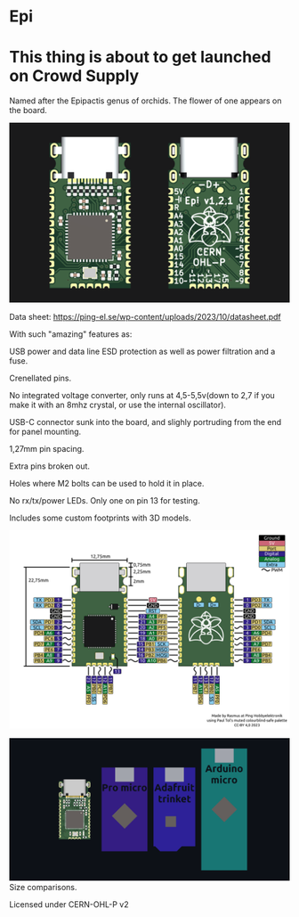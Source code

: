 # Epi
# This thing is about to get launched on Crowd Supply

Named after the Epipactis genus of orchids. The flower of one appears on the board.

![board](board3.png)

Data sheet: https://ping-el.se/wp-content/uploads/2023/10/datasheet.pdf

With such "amazing" features as:

USB power and data line ESD protection as well as power filtration and a fuse.

Crenellated pins.

No integrated voltage converter, only runs at 4,5-5,5v(down to 2,7 if you make it with an 8mhz crystal, or use the internal oscillator).

USB-C connector sunk into the board, and slighly portruding from the end for panel mounting.

1,27mm pin spacing.

Extra pins broken out.

Holes where M2 bolts can be used to hold it in place.

No rx/tx/power LEDs. Only one on pin 13 for testing.

Includes some custom footprints with 3D models.

![pinout](pinout_git.png)

![comp](comparison2.png)
Size comparisons.

Licensed under CERN-OHL-P v2
